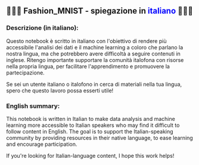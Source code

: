 ## 💚🤍🩷  Fashion_MNIST - spiegazione in <font color='blue'>italiano</font> 💚🤍🩷
### Descrizione (in italiano):
Questo notebook è scritto in italiano con l'obiettivo di rendere più accessibile l'analisi dei dati e il machine learning a coloro che parlano la nostra lingua, ma che potrebbero avere difficoltà a seguire contenuti in inglese. Ritengo importante supportare la comunità italofona con risorse nella propria lingua, per facilitare l'apprendimento e promuovere la partecipazione.<br>

Se sei un utente italiano o italofono in cerca di materiali nella tua lingua, spero che questo lavoro possa esserti utile!

### English summary:
This notebook is written in Italian to make data analysis and machine learning more accessible to Italian speakers who may find it difficult to follow content in English. The goal is to support the Italian-speaking community by providing resources in their native language, to ease learning and encourage participation.

If you're looking for Italian-language content, I hope this work helps!
